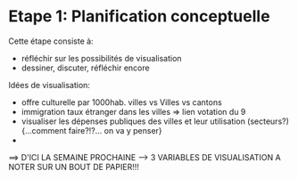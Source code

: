Etape 1: Planification conceptuelle
===================================

Cette étape consiste à:

- réfléchir sur les possibilités de visualisation
- dessiner, discuter, réfléchir encore


Idées de visualisation:

- offre culturelle par 1000hab. villes vs Villes vs cantons
- immigration taux étranger dans les villes => lien votation du 9
- visualiser les dépenses publiques des villes et leur utilisation (secteurs?) {...comment faire?!?... on va y penser}
- 
==> D'ICI LA SEMAINE PROCHAINE --> 3 VARIABLES DE VISUALISATION A NOTER SUR UN BOUT DE PAPIER!!!
